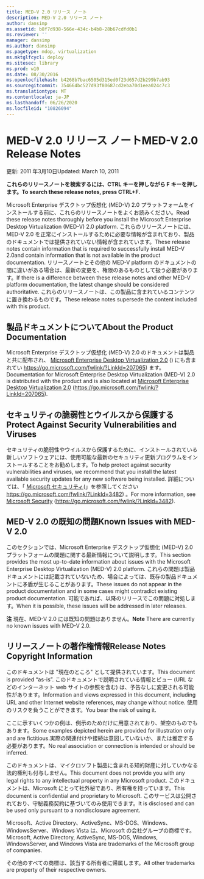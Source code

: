 ```yaml
---
title: MED-V 2.0 リリース ノート
description: MED-V 2.0 リリース ノート
author: dansimp
ms.assetid: b8f7d938-566e-434c-b4b8-28b67cdfd0b1
ms.reviewer: ''
manager: dansimp
ms.author: dansimp
ms.pagetype: mdop, virtualization
ms.mktglfcycl: deploy
ms.sitesec: library
ms.prod: w10
ms.date: 08/30/2016
ms.openlocfilehash: b4268b7bac6505d315ed0f23d657d2b299b7ab93
ms.sourcegitcommit: 354664bc527d93f80687cd2eba70d1eea024c7c3
ms.translationtype: MT
ms.contentlocale: ja-JP
ms.lasthandoff: 06/26/2020
ms.locfileid: "10826094"
---
```

# <span data-ttu-id="b6f44-103">MED-V 2.0 リリース ノート</span><span class="sxs-lookup"><span data-stu-id="b6f44-103">MED-V 2.0 Release Notes</span></span>


<span data-ttu-id="b6f44-104">更新: 2011 年3月10日</span><span class="sxs-lookup"><span data-stu-id="b6f44-104">Updated: March 10, 2011</span></span>

**<span data-ttu-id="b6f44-105">これらのリリースノートを検索するには、CTRL キーを押しながら F キーを押します。</span><span class="sxs-lookup"><span data-stu-id="b6f44-105">To search these release notes, press CTRL+F.</span></span>**

<span data-ttu-id="b6f44-106">Microsoft Enterprise デスクトップ仮想化 (MED-V) 2.0 プラットフォームをインストールする前に、これらのリリースノートをよくお読みください。</span><span class="sxs-lookup"><span data-stu-id="b6f44-106">Read these release notes thoroughly before you install the Microsoft Enterprise Desktop Virtualization (MED-V) 2.0 platform.</span></span> <span data-ttu-id="b6f44-107">これらのリリースノートには、MED-V 2.0 を正常にインストールするために必要な情報が含まれており、製品のドキュメントでは提供されていない情報が含まれています。</span><span class="sxs-lookup"><span data-stu-id="b6f44-107">These release notes contain information that is required to successfully install MED-V 2.0and contain information that is not available in the product documentation.</span></span> <span data-ttu-id="b6f44-108">リリースノートとその他の MED-V platform のドキュメントの間に違いがある場合は、最新の変更を、権限のあるものとして扱う必要があります。</span><span class="sxs-lookup"><span data-stu-id="b6f44-108">If there is a difference between these release notes and other MED-V platform documentation, the latest change should be considered authoritative.</span></span> <span data-ttu-id="b6f44-109">これらのリリースノートは、この製品に含まれているコンテンツに置き換わるものです。</span><span class="sxs-lookup"><span data-stu-id="b6f44-109">These release notes supersede the content included with this product.</span></span>

## <span data-ttu-id="b6f44-110">製品ドキュメントについて</span><span class="sxs-lookup"><span data-stu-id="b6f44-110">About the Product Documentation</span></span>


<span data-ttu-id="b6f44-111">Microsoft Enterprise デスクトップ仮想化 (MED-V) 2.0 のドキュメントは製品と共に配布され、 [Microsoft Enterprise Desktop Virtualization 2.0](https://go.microsoft.com/fwlink/?LinkID=207065) () にも含まれてい https://go.microsoft.com/fwlink/?LinkId=207065) ます。</span><span class="sxs-lookup"><span data-stu-id="b6f44-111">Documentation for Microsoft Enterprise Desktop Virtualization (MED-V) 2.0 is distributed with the product and is also located at [Microsoft Enterprise Desktop Virtualization 2.0](https://go.microsoft.com/fwlink/?LinkID=207065) (https://go.microsoft.com/fwlink/?LinkId=207065).</span></span>

## <span data-ttu-id="b6f44-112">セキュリティの脆弱性とウイルスから保護する</span><span class="sxs-lookup"><span data-stu-id="b6f44-112">Protect Against Security Vulnerabilities and Viruses</span></span>


<span data-ttu-id="b6f44-113">セキュリティの脆弱性やウイルスから保護するために、インストールされている新しいソフトウェアには、使用可能な最新のセキュリティ更新プログラムをインストールすることをお勧めします。</span><span class="sxs-lookup"><span data-stu-id="b6f44-113">To help protect against security vulnerabilities and viruses, we recommend that you install the latest available security updates for any new software being installed.</span></span> <span data-ttu-id="b6f44-114">詳細については、「 [Microsoft セキュリティ](https://go.microsoft.com/fwlink/?LinkId=3482)(」を参照してください https://go.microsoft.com/fwlink/?LinkId=3482) 。</span><span class="sxs-lookup"><span data-stu-id="b6f44-114">For more information, see [Microsoft Security](https://go.microsoft.com/fwlink/?LinkId=3482) (https://go.microsoft.com/fwlink/?LinkId=3482).</span></span>

## <span data-ttu-id="b6f44-115">MED-V 2.0 の既知の問題</span><span class="sxs-lookup"><span data-stu-id="b6f44-115">Known Issues with MED-V 2.0</span></span>


<span data-ttu-id="b6f44-116">このセクションでは、Microsoft Enterprise デスクトップ仮想化 (MED-V) 2.0 プラットフォームの問題に関する最新情報について説明します。</span><span class="sxs-lookup"><span data-stu-id="b6f44-116">This section provides the most up-to-date information about issues with the Microsoft Enterprise Desktop Virtualization (MED-V) 2.0 platform.</span></span> <span data-ttu-id="b6f44-117">これらの問題は製品ドキュメントには記載されていないため、場合によっては、既存の製品ドキュメントに矛盾が生じることがあります。</span><span class="sxs-lookup"><span data-stu-id="b6f44-117">These issues do not appear in the product documentation and in some cases might contradict existing product documentation.</span></span> <span data-ttu-id="b6f44-118">可能であれば、以降のリリースでこの問題に対処します。</span><span class="sxs-lookup"><span data-stu-id="b6f44-118">When it is possible, these issues will be addressed in later releases.</span></span>

<span data-ttu-id="b6f44-119">**注** 現在、MED-V 2.0 には既知の問題はありません。</span><span class="sxs-lookup"><span data-stu-id="b6f44-119">**Note** There are currently no known issues with MED-V 2.0.</span></span>

 

## <span data-ttu-id="b6f44-120">リリースノートの著作権情報</span><span class="sxs-lookup"><span data-stu-id="b6f44-120">Release Notes Copyright Information</span></span>


<span data-ttu-id="b6f44-121">このドキュメントは "現在のところ" として提供されています。</span><span class="sxs-lookup"><span data-stu-id="b6f44-121">This document is provided “as-is”.</span></span> <span data-ttu-id="b6f44-122">このドキュメントで説明されている情報とビュー (URL などのインターネット web サイトの参照を含む) は、予告なしに変更される可能性があります。</span><span class="sxs-lookup"><span data-stu-id="b6f44-122">Information and views expressed in this document, including URL and other Internet website references, may change without notice.</span></span> <span data-ttu-id="b6f44-123">使用のリスクを負うことができます。</span><span class="sxs-lookup"><span data-stu-id="b6f44-123">You bear the risk of using it.</span></span>

<span data-ttu-id="b6f44-124">ここに示すいくつかの例は、例示のためだけに用意されており、架空のものでもあります。</span><span class="sxs-lookup"><span data-stu-id="b6f44-124">Some examples depicted herein are provided for illustration only and are fictitious.</span></span><span data-ttu-id="b6f44-125">実際の関連付けや接続は意図していないか、または推定する必要があります。</span><span class="sxs-lookup"><span data-stu-id="b6f44-125">No real association or connection is intended or should be inferred.</span></span>

<span data-ttu-id="b6f44-126">このドキュメントは、マイクロソフト製品に含まれる知的財産に対していかなる法的権利も付与しません。</span><span class="sxs-lookup"><span data-stu-id="b6f44-126">This document does not provide you with any legal rights to any intellectual property in any Microsoft product.</span></span> <span data-ttu-id="b6f44-127">このドキュメントは、Microsoft にとって社外秘であり、所有権を持っています。</span><span class="sxs-lookup"><span data-stu-id="b6f44-127">This document is confidential and proprietary to Microsoft.</span></span> <span data-ttu-id="b6f44-128">このサービスは公開されており、守秘義務契約に基づいてのみ使用できます。</span><span class="sxs-lookup"><span data-stu-id="b6f44-128">It is disclosed and can be used only pursuant to a nondisclosure agreement.</span></span>



<span data-ttu-id="b6f44-129">Microsoft、Active Directory、ActiveSync、MS-DOS、Windows、WindowsServer、Windows Vista は、Microsoft の会社グループの商標です。</span><span class="sxs-lookup"><span data-stu-id="b6f44-129">Microsoft, Active Directory, ActiveSync, MS-DOS, Windows, WindowsServer, and Windows Vista are trademarks of the Microsoft group of companies.</span></span>

<span data-ttu-id="b6f44-130">その他のすべての商標は、該当する所有者に帰属します。</span><span class="sxs-lookup"><span data-stu-id="b6f44-130">All other trademarks are property of their respective owners.</span></span>

 

 





